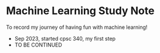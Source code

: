 # Machine Learning Study Note
To record my journey of having fun with machine learning!
- Sep 2023, started cpsc 340, my first step
- TO BE CONTINUED
